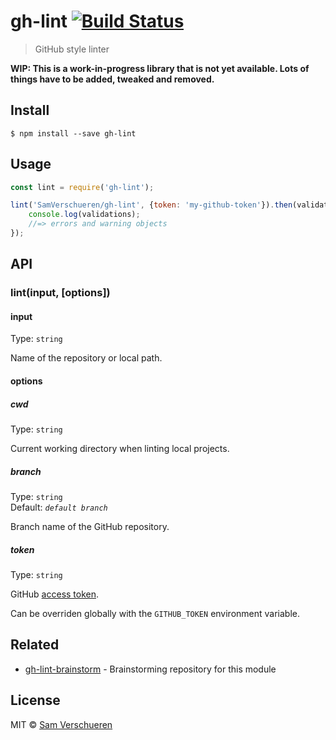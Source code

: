 # gh-lint [![Build Status](https://travis-ci.org/SamVerschueren/gh-lint.svg?branch=master)](https://travis-ci.org/SamVerschueren/gh-lint)

> GitHub style linter

**WIP: This is a work-in-progress library that is not yet available. Lots of things have to be added, tweaked and removed.**

## Install

```
$ npm install --save gh-lint
```


## Usage

```js
const lint = require('gh-lint');

lint('SamVerschueren/gh-lint', {token: 'my-github-token'}).then(validations => {
	console.log(validations);
	//=> errors and warning objects
});
```


## API

### lint(input, [options])

#### input

Type: `string`

Name of the repository or local path.

#### options

##### cwd

Type: `string`

Current working directory when linting local projects.

##### branch

Type: `string`<br>
Default: *`default branch`*

Branch name of the GitHub repository.

##### token

Type: `string`

GitHub [access token](https://github.com/settings/tokens/new).

Can be overriden globally with the `GITHUB_TOKEN` environment variable.


## Related

- [gh-lint-brainstorm](https://github.com/SamVerschueren/gh-lint-brainstorm) - Brainstorming repository for this module


## License

MIT © [Sam Verschueren](http://github.com/SamVerschueren)
